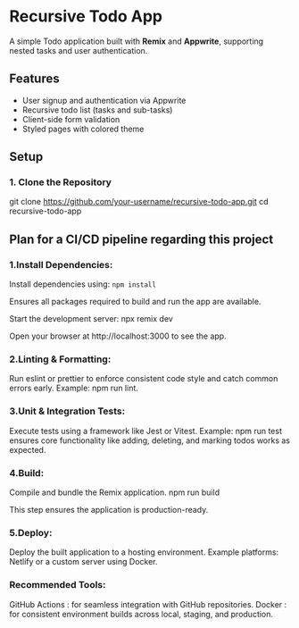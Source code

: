 # Recursive Todo App
A simple Todo application built with **Remix** and **Appwrite**, supporting nested tasks and user authentication.

## Features
- User signup and authentication via Appwrite
- Recursive todo list (tasks and sub-tasks)
- Client-side form validation
- Styled pages with colored theme

## Setup
### 1. Clone the Repository

git clone https://github.com/your-username/recursive-todo-app.git
cd recursive-todo-app

## Plan for a CI/CD pipeline regarding this project

### 1.Install Dependencies:
Install dependencies using:
`npm install`

Ensures all packages required to build and run the app are available.

Start the development server:
npx remix dev

Open your browser at http://localhost:3000 to see the app.

### 2.Linting & Formatting:
Run eslint or prettier to enforce consistent code style and catch common errors early.
Example: npm run lint.

### 3.Unit & Integration Tests:
Execute tests using a framework like Jest or Vitest.
Example: npm run test ensures core functionality like adding, deleting, and marking todos works as expected.

### 4.Build:
Compile and bundle the Remix application.
npm run build

This step ensures the application is production-ready.

### 5.Deploy:
Deploy the built application to a hosting environment.
Example platforms: Netlify or a custom server using Docker.

### Recommended Tools:
GitHub Actions : for seamless integration with GitHub repositories.
Docker : for consistent environment builds across local, staging, and production.

